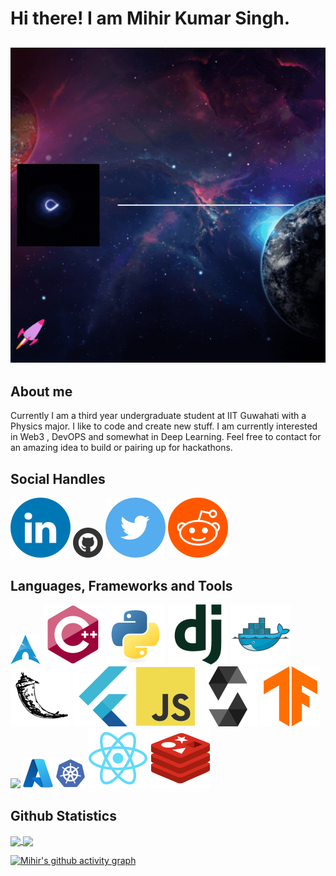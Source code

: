 # Hi there! I am Mihir Kumar Singh.
![](/assets/profile.gif)
-------------------------------------
## About me
Currently I am a third year undergraduate student at IIT Guwahati with a Physics major. I like to code and create new stuff. I am currently interested in Web3 , DevOPS and somewhat in Deep Learning. Feel free to contact for an amazing idea to build or pairing up for hackathons.

## Social Handles
[![](/assets/LinkedIN.svg)](https://www.linkedin.com/in/mahakaal17/) 
[![](/assets/Github.png)](https://github.com/mihir1739)
[![](/assets/Twitter.svg)](https://twitter.com/MihirKu11184650)
[![](/assets/Reddit.svg)](https://www.reddit.com/user/Acuriousbeing17)

## Languages, Frameworks and Tools
![](/assets/Archlinux.png)
![](/assets/cplusplus-original.svg)
![](/assets/python-original.svg)
![](/assets/django-plain.svg)
![](/assets/docker-original.svg)
![](/assets/flask-original.svg)
![](/assets/flutter-original.svg)
![](/assets/javascript-original.svg)
![](/assets/solidity-original.svg)
![](/assets/tensorflow-original.svg)
![](/assets/mysql-original.svgas)
![](/assets/azure-original.png)
![](/assets/kubernetes-plain.png)
![](/assets/react-original.svg)
![](/assets/redis-original.svg)

## Github Statistics
<a href="https://github.com/anuraghazra/github-readme-stats">
  <img align="center" src="https://github-readme-stats.vercel.app/api?username=mihir1739&show_icons=true&theme=tokyonight" />
</a>
<a href="https://github.com/anuraghazra/convoychat">
  <img align="center" src="https://github-readme-stats.vercel.app/api/top-langs/?username=mihir1739&theme=tokyonight" />
</a>

[![Mihir's github activity graph](https://activity-graph.herokuapp.com/graph?username=mihir1739&theme=react-dark)](https://github.com/ashutosh00710/github-readme-activity-graph)

